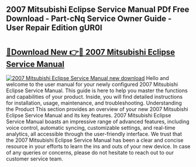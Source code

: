 ## 2007 Mitsubishi Eclipse Service Manual PDf Free Download - Part-cNq Service Owner Guide - User Repair Edition gUR0l

# <h2><a href="http://bc19863.oget.top/?id=2007+Mitsubishi+Eclipse+Service+Manual">🔗Download New 👉🔴 2007 Mitsubishi Eclipse Service Manual</a></h2>

[![2007 Mitsubishi Eclipse Service Manual new download](https://i.imgur.com/5g1atiW.png)](http://bc19863.oget.top/?id=2007+Mitsubishi+Eclipse+Service+Manual)
Hello and welcome to the user manual for your newly configured 2007 Mitsubishi Eclipse Service Manual. This guide is here to help you master the functions and capabilities of your product. Inside, you will find detailed instructions for installation, usage, maintenance, and troubleshooting. Understanding the Product This section provides an overview of your new 2007 Mitsubishi Eclipse Service Manual and its key features. 2007 Mitsubishi Eclipse Service Manual boasts an impressive range of advanced features, including voice control, automatic syncing, customizable settings, and real-time analytics, all accessible through the user-friendly interface. We trust that the 2007 Mitsubishi Eclipse Service Manual has been a clear and concise resource in your efforts to learn the ins and outs of your new device. In case of any queries or concerns, please do not hesitate to reach out to our customer service team.
